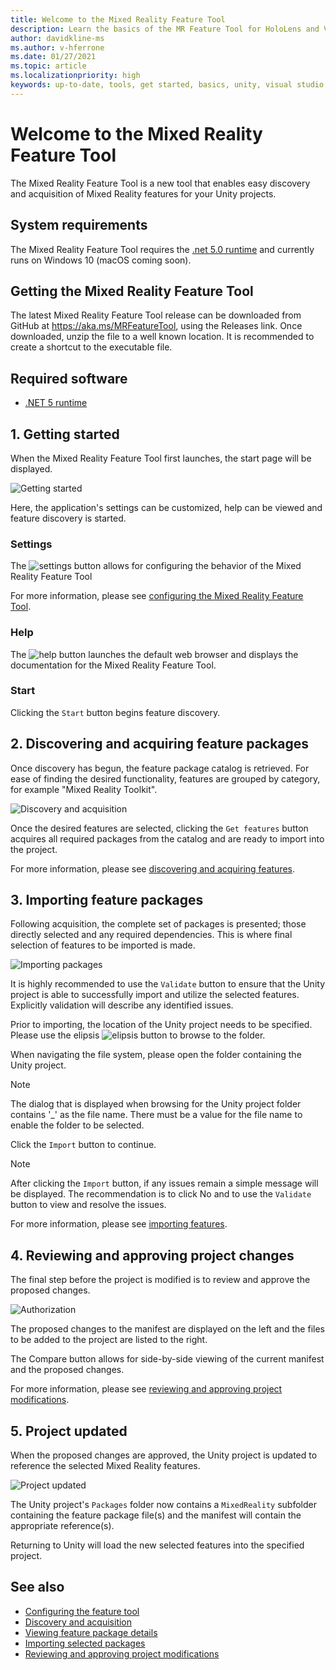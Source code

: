 ```yaml
---
title: Welcome to the Mixed Reality Feature Tool
description: Learn the basics of the MR Feature Tool for HoloLens and VR development.
author: davidkline-ms
ms.author: v-hferrone
ms.date: 01/27/2021
ms.topic: article
ms.localizationpriority: high
keywords: up-to-date, tools, get started, basics, unity, visual studio, toolkit, mixed reality headset, windows mixed reality headset, virtual reality headset, installation, Windows, HoloLens, emulator, unreal, openxr
---
```


# Welcome to the Mixed Reality Feature Tool

The Mixed Reality Feature Tool is a new tool that enables easy discovery and acquisition of Mixed Reality features for your Unity projects.

## System requirements

The Mixed Reality Feature Tool requires the [.net 5.0 runtime](https://dotnet.microsoft.com/download/dotnet/5.0) and currently runs on Windows 10 (macOS coming soon).

## Getting the Mixed Reality Feature Tool

The latest Mixed Reality Feature Tool release can be downloaded from GitHub at https://aka.ms/MRFeatureTool, using the Releases link. Once downloaded, unzip the file to a well known location. It is recommended to create a shortcut to the executable file.

## Required software

- [.NET 5 runtime](https://dotnet.microsoft.com/download/dotnet/5.0)

## 1. Getting started

When the Mixed Reality Feature Tool first launches, the start page will be displayed.

![Getting started](images/FeatureToolStart.png)

Here, the application's settings can be customized, help can be viewed and feature discovery is started.

### Settings

The ![settings](images/SettingsButton.png) button allows for configuring the behavior of the Mixed Reality Feature Tool

For more information, please see [configuring the Mixed Reality Feature Tool](configuring-feature-tool.md).

### Help

The ![help](images/HelpButton.png) button launches the default web browser and displays the documentation for the Mixed Reality Feature Tool.

### Start

Clicking the `Start` button begins feature discovery.

## 2. Discovering and acquiring feature packages

Once discovery has begun, the feature package catalog is retrieved. For ease of finding the desired functionality, features are grouped by category, for example "Mixed Reality Toolkit".

![Discovery and acquisition](images/FeatureToolDiscovery.png)

Once the desired features are selected, clicking the `Get features` button acquires all required packages from the catalog and are ready to import into the project.

For more information, please see [discovering and acquiring features](discovering-features.md).

## 3. Importing feature packages

Following acquisition, the complete set of packages is presented; those directly selected and any required dependencies. This is where final selection of features to be imported is made.

![Importing packages](images/FeatureToolImport.png)

It is highly recommended to use the `Validate` button to ensure that the Unity project is able to successfully import and utilize the selected features. Explicitly validation will describe any identified issues.

Prior to importing, the location of the Unity project needs to be specified. Please use the elipsis ![elipsis](images/ElipsisButton.png) button to browse to the folder.

When navigating the file system, please open the folder containing the Unity project.

> [!NOTE]
> The dialog that is displayed when browsing for the Unity project folder contains '_' as the file name. There must be a value for the file name to enable the folder to be selected.

Click the `Import` button to continue.

> [!NOTE]
> After clicking the `Import` button, if any issues remain a simple message will be displayed. The recommendation is to click No and to use the `Validate` button to view and resolve the issues.

For more information, please see [importing features](importing-features.md).

## 4. Reviewing and approving project changes

The final step before the project is modified is to review and approve the proposed changes.

![Authorization](images/FeatureToolApprovalRequest.png)

The proposed changes to the manifest are displayed on the left and the files to be added to the project are listed to the right.

The Compare button allows for side-by-side viewing of the current manifest and the proposed changes.

For more information, please see [reviewing and approving project modifications](reviewing-changes.md).

## 5. Project updated

When the proposed changes are approved, the Unity project is updated to reference the selected Mixed Reality features.

![Project updated](images/FeatureToolProjectUpdated.png)

The Unity project's `Packages` folder now contains a `MixedReality` subfolder containing the feature package file(s) and the manifest will contain the appropriate reference(s).

Returning to Unity will load the new selected features into the specified project.

## See also

- [Configuring the feature tool](configuring-feature-tool.md)
- [Discovery and acquisition](discovering-features.md)
- [Viewing feature package details](viewing-package-details.md)
- [Importing selected packages](importing-features.md)
- [Reviewing and approving project modifications](reviewing-changes.md)
